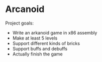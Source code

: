 # Arcanoid

Project goals:
- Write an arkanoid game in x86 assembly
- Make at least 5 levels
- Support different kinds of bricks
- Support buffs and debuffs
- Actually finish the game
